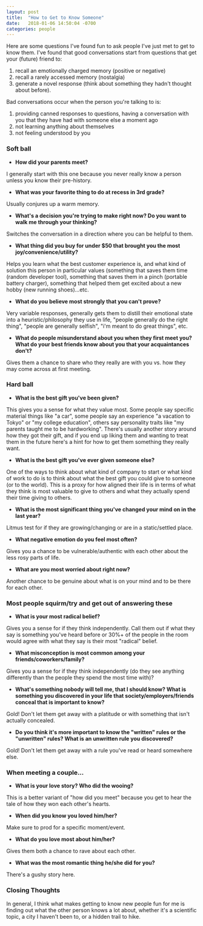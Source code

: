 ```yaml
---
layout: post
title:  "How to Get to Know Someone"
date:   2018-01-06 14:50:04 -0700
categories: people
---
```


Here are some questions I've found fun to ask people I've just met to get to know them. I've found that good conversations start from questions that get your (future) friend to:

1. recall an emotionally charged memory (positive or negative)
2. recall a rarely accessed memory (nostalgia)
3. generate a novel response (think about something they hadn't thought about before).

Bad conversations occur when the person you're talking to is:

1. providing canned responses to questions, having a conversation with you that they have had with someone else a moment ago
2. not learning anything about themselves
3. not feeling understood by you

### Soft ball

+  **How did your parents meet?**

I generally start with this one because you never really know a person unless you know their pre-history.

+ **What was your favorite thing to do at recess in 3rd grade?**

Usually conjures up a warm memory.

+  **What's a decision you're trying to make right now? Do you want to walk me through your thinking?**

Switches the conversation in a direction where you can be helpful to them.

+  **What thing did you buy for under $50 that brought you the most joy/convenience/utility?**

Helps you learn what the best customer experience is, and what kind of solution this person in particular values (something that saves them time (random developer tool), something that saves them in a pinch (portable battery charger), something that helped them get excited about a new hobby (new running shoes)...etc.

+  **What do you believe most strongly that you can't prove?**

Very variable responses, generally gets them to distill their emotional state into a heuristic/philosophy they use in life, "people generally do the right thing", "people are generally selfish", "i'm meant to do great things", etc.

+  **What do people misunderstand about you when they first meet you? What do your best friends know about you that your acquaintances don't?**

Gives them a chance to share who they really are with you vs. how they may come across at first meeting.

### Hard ball

+  **What is the best gift you've been given?**

This gives you a sense for what they value most. Some people say specific material things like "a car", some people say an experience "a vacation to Tokyo" or "my college education", others say personality traits like "my parents taught me to be hardworking". There's usually another story around how they got their gift, and if you end up liking them and wanting to treat them in the future here's a hint for how to get them something they really want.

+  **What is the best gift you've ever given someone else?**

One of the ways to think about what kind of company to start or what kind of work to do is to think about what the best gift you could give to someone (or to the world). This is a proxy for how aligned their life is in terms of what they think is most valuable to give to others and what they actually spend their time giving to others.

+  **What is the most significant thing you've changed your mind on in the last year?**

Litmus test for if they are growing/changing or are in a static/settled place.

+  **What negative emotion do you feel most often?**

Gives you a chance to be vulnerable/authentic with each other about the less rosy parts of life.

+  **What are you most worried about right now?**

Another chance to be genuine about what is on your mind and to be there for each other.

### Most people squirm/try and get out of answering these

+  **What is your most radical belief?**

Gives you a sense for if they think independently. Call them out if what they say is something you've heard before or 30%+ of the people in the room would agree with what they say is their most "radical" belief.

+  **What misconception is most common among your friends/coworkers/family?**

Gives you a sense for if they think independently (do they see anything differently than the people they spend the most time with)?

+  **What's something nobody will tell me, that I should know? What is something you discovered in your life that society/employers/friends conceal that is important to know?**

Gold! Don't let them get away with a platitude or with something that isn't actually concealed.

+  **Do you think it's more important to know the "written" rules or the "unwritten" rules? What is an unwritten rule you discovered?**

Gold! Don't let them get away with a rule you've read or heard somewhere else.

### When meeting a couple...

+   **What is your love story? Who did the wooing?**

This is a better variant of "how did you meet" because you get to hear the tale of how they won each other's hearts.

+   **When did you know you loved him/her?**

Make sure to prod for a specific moment/event.

+   **What do you love most about him/her?**

Gives them both a chance to rave about each other.

+   **What was the most romantic thing he/she did for you?**

There's a gushy story here.

### Closing Thoughts

In general, I think what makes getting to know new people fun for me is finding out what the other person knows a lot about, whether it's a scientific topic, a city I haven't been to, or a hidden trail to hike.
